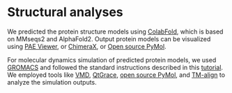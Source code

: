 # Structural analyses

We predicted the protein structure models using [ColabFold](https://github.com/sokrypton/ColabFold), which is based on MMseqs2 and AlphaFold2. 
Output protein models can be visualized using [PAE Viewer](https://pae-viewer.uni-goettingen.de/), or [ChimeraX](https://www.rbvi.ucsf.edu/chimerax/), or [Open source PyMol](https://github.com/schrodinger/pymol-open-source).

For molecular dynamics simulation of predicted protein models, we used [GROMACS](https://www.gromacs.org/) and followed the standard instructions described in this [tutorial](http://www.mdtutorials.com/gmx/lysozyme/index.html).
We employed tools like [VMD](https://www.ks.uiuc.edu/Research/vmd/), [QtGrace](sourceforge.net/projects/qtgrace/), [open source PyMol](https://github.com/schrodinger/pymol-open-source), and [TM-align](https://zhanggroup.org/TM-align/) to analyze the simulation outputs.
